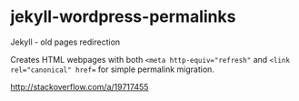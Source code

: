 # jekyll-wordpress-permalinks
Jekyll - old pages redirection

Creates HTML webpages with both `<meta http-equiv="refresh"` and `<link rel="canonical" href=` for simple permalink migration.

http://stackoverflow.com/a/19717455
